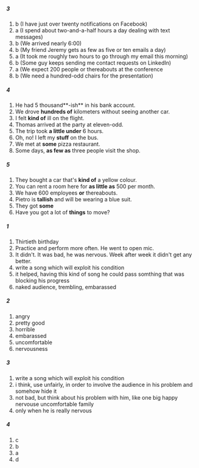 ##### 3
1. b (I have just over twenty notifications on Facebook)
2. a (I spend about two-and-a-half hours a day dealing with text messages)
3. b (We arrived nearly 6:00)
4. b (My friend Jeremy gets as few as five or ten emails a day)
5. a (It took me roughly two hours to go through my email this morning)
6. b (Some guy keeps sending me contact requests on LinkedIn)
7. a (We expect 200 people or thereabouts at the conference
8. b (We need a hundred-odd chairs for the presentation)

##### 4
1. He had 5 thousand**-ish** in his bank account.
2. We drove **hundreds of** kilometers without seeing another car.
3. I felt **kind of** ill on the flight.
4. Thomas arrived at the party at eleven-odd.
5. The trip took **a little under** 6 hours.
6. Oh, no! I left my **stuff** on the bus.
7. We met at **some** pizza restaurant.
8. Some days, **as few as** three people visit the shop.

##### 5
1. They bought a car that's **kind of** a yellow colour.
2. You can rent a room here for **as little as** 500 per month.
3. We have 600 employees **or** thereabouts.
4. Pietro is **tallish** and will be wearing a blue suit.
5. They got **some**
6. Have you got a lot of **things** to move?


##### 1
1. Thirtieth birthday
2. Practice and perform more often. He went to open mic.
3. It didn't. It was bad, he was nervous. Week after week it didn't get any better.
4. write a song which will exploit his condition
5. it helped, having this kind of song he could pass somthing that was blocking his progress
6. naked audience, trembling, embarassed

##### 2
1. angry
2. pretty good
3. horrible
4. embarassed
5. uncomfortable
6. nervousness

##### 3
1. write a song which will exploit his condition
2. i think, use unfairly, in order to involve the audience in his problem and somehow hide it
3. not bad, but think about his problem with him, like one big happy nervouse uncomfortable family
4. only when he is really nervous

##### 4
1. c
2. b
3. a
4. d

